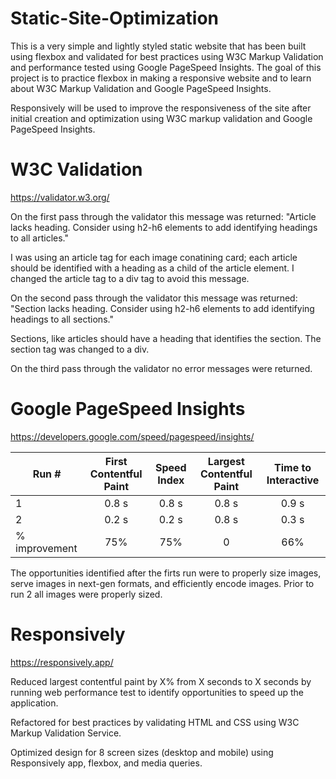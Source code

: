 # Static-Site-Optimization
This is a very simple and lightly styled static website that has been built using flexbox and validated for best practices using W3C Markup Validation and performance tested using Google PageSpeed Insights.  The goal of this project is to practice flexbox in making a responsive website and to learn about W3C Markup Validation and Google PageSpeed Insights.

Responsively will be used to improve the responsiveness of the site after initial creation and optimization using W3C markup validation and Google PageSpeed Insights.

# W3C Validation
https://validator.w3.org/

On the first pass through the validator this message was returned:
"Article lacks heading. Consider using h2-h6 elements to add identifying headings to all articles."

I was using an article tag for each image conatining card; each article should be identified with a heading as a child of the article element.  I changed the article tag to a div tag to avoid this message.

On the second pass through the validator this message was returned:
"Section lacks heading. Consider using h2-h6 elements to add identifying headings to all sections."

Sections, like articles should have a heading that identifies the section.  The section tag was changed to a div.

On the third pass through the validator no error messages were returned.

# Google PageSpeed Insights
https://developers.google.com/speed/pagespeed/insights/

Run # |First Contentful Paint | Speed Index | Largest Contentful Paint | Time to Interactive
--- | :---: | :---: | :---: | :---:
1 | 0.8 s | 0.8 s | 0.8 s | 0.9 s
2 | 0.2 s | 0.2 s | 0.8 s | 0.3 s
% improvement | 75% | 75% | 0 | 66%

The opportunities identified after the firts run were to properly size images, serve images in next-gen formats, and efficiently encode images.  Prior to run 2 all images were properly sized.


# Responsively
https://responsively.app/


Reduced largest contentful paint by X% from X seconds to X seconds by running web performance test to identify opportunities to speed up the application.

Refactored for best practices by validating HTML and CSS using W3C Markup Validation Service.

Optimized design for 8 screen sizes (desktop and mobile) using Responsively app, flexbox, and media queries.